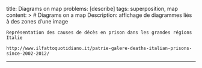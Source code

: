 title: Diagrams on map
problems: [describe]
tags: superposition, map
content: >
    # Diagrams on a map
    Description: affichage de diagrammes liés à des zones d’une image

    Représentation des causes de décès en prison dans les grandes régions Italie

    http://www.ilfattoquotidiano.it/patrie-galere-deaths-italian-prisons-since-2002-2012/
---


